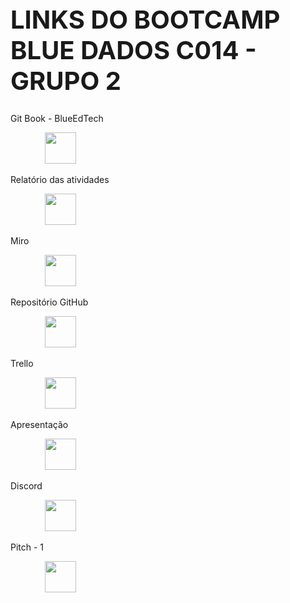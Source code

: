 <h1 style="font-size:40px">LINKS DO BOOTCAMP BLUE DADOS C014 - GRUPO 2</h1>
    <p>Git Book - BlueEdTech</p>
    <p>&nbsp;&nbsp;&nbsp;&nbsp;&nbsp;&nbsp;&nbsp;&nbsp;&nbsp;&nbsp;&nbsp;&nbsp;&nbsp;&nbsp;<a href = 'https://blueedtech.gitbook.io/modulo-6-dados-bootcamp/' target="_blank" style = 'color:blue;font-size: 20px;'><img src = "https://i.imgur.com/84Mv7c2.png" target = "_blank" height = "50" weight = "30"></a></p>
    <p>Relatório das atividades</p>
    <p>&nbsp;&nbsp;&nbsp;&nbsp;&nbsp;&nbsp;&nbsp;&nbsp;&nbsp;&nbsp;&nbsp;&nbsp;&nbsp;&nbsp;<a href = 'https://www.canva.com/design/DAFMDCUcmpI/sKbNA5FPILA2NlWBAOuqsQ/edit?utm_content=DAFMDCUcmpI&utm_campaign=designshare&utm_medium=link2&utm_source=sharebutton' target="_blank" style = 'color:blue;font-size: 20px;'><img src = "https://blog.b2bstack.com.br/wp-content/uploads/2022/04/image18.jpg" target = "_blank" height = "50" weight = "30"></a></p>
    <p>Miro</p>
    <p>&nbsp;&nbsp;&nbsp;&nbsp;&nbsp;&nbsp;&nbsp;&nbsp;&nbsp;&nbsp;&nbsp;&nbsp;&nbsp;&nbsp;<a href = 'https://miro.com/app/board/uXjVPZ-J5aI=/?share_link_id=103779519215' target="_blank" style = 'color:blue;font-size: 20px;'><img src = "https://seeklogo.com/images/M/miro-logo-EB32CB863D-seeklogo.com.png" target = "_blank" height = "50" weight = "30"></a></p>
    <p>Repositório GitHub</p>
    <p>&nbsp;&nbsp;&nbsp;&nbsp;&nbsp;&nbsp;&nbsp;&nbsp;&nbsp;&nbsp;&nbsp;&nbsp;&nbsp;&nbsp;<a href = 'https://github.com/AugustoCRX/bootcamp_blue' target="_blank" style = 'color:blue;font-size: 20px;'><img src = "https://logodownload.org/wp-content/uploads/2019/08/github-logo.png" target = "_blank" height = "50" weight = "30"></a></p>
    <p>Trello</p>    
    <p>&nbsp;&nbsp;&nbsp;&nbsp;&nbsp;&nbsp;&nbsp;&nbsp;&nbsp;&nbsp;&nbsp;&nbsp;&nbsp;&nbsp;<a href = 'https://trello.com/b/PIdIMdRK/kanban-bootcamp-sprint-1' target="_blank" style = 'color:blue;font-size: 20px;'><img src = "https://www.vectorlogo.zone/logos/trello/trello-ar21.png" target = "_blank" height = "50" weight = "30"></a></p>
    <p>Apresentação</p>    
    <p>&nbsp;&nbsp;&nbsp;&nbsp;&nbsp;&nbsp;&nbsp;&nbsp;&nbsp;&nbsp;&nbsp;&nbsp;&nbsp;&nbsp;<a href = 'https://www.canva.com/design/DAFMtJJ9bd4/VnSrb946rJ-72Zqz_OAbhQ/view?utm_content=DAFMtJJ9bd4&utm_campaign=designshare&utm_medium=link2&utm_source=sharebutton' target="_blank" style = 'color:blue;font-size: 20px;'><img src = "https://blog.b2bstack.com.br/wp-content/uploads/2022/04/image18.jpg" target = "_blank" height = "50" weight = "30"></a></p>
    <p>Discord</p>
    <p>&nbsp;&nbsp;&nbsp;&nbsp;&nbsp;&nbsp;&nbsp;&nbsp;&nbsp;&nbsp;&nbsp;&nbsp;&nbsp;&nbsp;<a href = 'https://www.canva.com/design/DAFMtJJ9bd4/VnSrb946rJ-72Zqz_OAbhQ/edit?utm_content=DAFMtJJ9bd4&utm_campaign=designshare&utm_medium=link2&utm_source=sharebutton' target="_blank" style = 'color:blue;font-size: 20px;'><img src = "https://tm.ibxk.com.br/2021/05/14/14141728081248.jpg?ims=704x264" target = "_blank" height = "50" weight = "30"></a></p>
    <p>Pitch - 1</p>
    <p>&nbsp;&nbsp;&nbsp;&nbsp;&nbsp;&nbsp;&nbsp;&nbsp;&nbsp;&nbsp;&nbsp;&nbsp;&nbsp;&nbsp;<a href = 'https://www.canva.com/design/DAFO82_t0i4/wEvkrKOz58W9a_TuFotOkA/view?utm_content=DAFO82_t0i4&utm_campaign=designshare&utm_medium=link2&utm_source=sharebutton' target="_blank" style = 'color:blue;font-size: 20px;'><img src = "https://blog.b2bstack.com.br/wp-content/uploads/2022/04/image18.jpg" target = "_blank" height = "50" weight = "30"></a></p>
